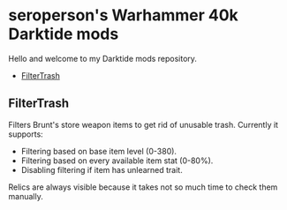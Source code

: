 # seroperson's Warhammer 40k Darktide mods

Hello and welcome to my Darktide mods repository.

- [FilterTrash](#filtertrash)

## FilterTrash

Filters Brunt's store weapon items to get rid of unusable trash. Currently it 
supports:

- Filtering based on base item level (0-380).
- Filtering based on every available item stat (0-80%).
- Disabling filtering if item has unlearned trait.

Relics are always visible because it takes not so much time to check them 
manually.

